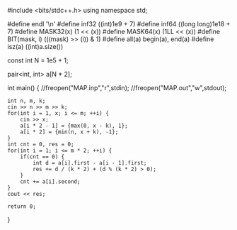 #include <bits/stdc++.h>
using namespace std;

#define endl '\n'
#define inf32 ((int)1e9 + 7)
#define inf64 ((long long)1e18 + 7)
#define MASK32(x) (1 << (x))
#define MASK64(x) (1LL << (x))
#define BIT(mask, i) (((mask) >> (i)) & 1)
#define all(a) begin(a), end(a)
#define isz(a) ((int)a.size())

const int N = 1e5 + 1;

pair<int, int> a[N * 2];

int main() {
//freopen("MAP.inp","r",stdin);
  //freopen("MAP.out","w",stdout);

    int n, m, k;
    cin >> n >> m >> k;
    for(int i = 1, x; i <= m; ++i) {
        cin >> x;
        a[i * 2 - 1] = {max(0, x - k), 1};
        a[i * 2] = {min(n, x + k), -1};
    }
    int cnt = 0, res = 0;
    for(int i = 1; i <= m * 2; ++i) {
        if(cnt == 0) {
            int d = a[i].first - a[i - 1].first;
            res += d / (k * 2) + (d % (k * 2) > 0);
        }
        cnt += a[i].second;
    }
    cout << res;

    return 0;
}
    
